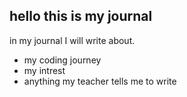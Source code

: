 ##  hello this is my journal

in my journal I will write about.
- my coding journey
- my intrest
- anything my teacher tells me to write
